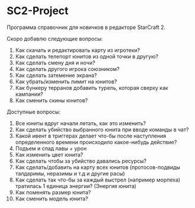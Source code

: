 # SC2-Project
Программа справочник для новичков в редакторе StarCraft 2.

Скоро добавлю следующие вопросы:
1) Как скачать и редактировать карту из игротеки?
2) Как сделать телепорт юнитов из одной точки в другую?
3) Как сделать смену дня и ночи?
4) Как сделать другого игрока союзником?
5) Как сделать затемение экрана?
6) Как убрать/изменить лимит на юнитов?
7) Как бункеру терранов добавить турель, которая сверху как кампании?
8) Как сменить скины юнитов?

Доступные вопросы:
1) Все юниты вдруг начали летать, как это изменить?
2) Как сделать убийство выбранного юнита при вводе команды в чат?
3) Какой ивент в триггерах делает что-бы после наступления определенного времени происходило какое-нибудь действие?
4) Подъем и спад лавы + урон
5) Как изменить цвет юнита?
6) Как сделать чтобы за убийство давались ресурсы?
7) Как сделать/добавить на карту всех юнитов (протосов-подвиды талдаримы, неразимы и т.д и другие расы)
8) Как сделать так что-бы за каждый выстрел (например морпеха) тратилась 1 единица энергии? (Энергия юнита)
9) Как поменять размер юнита?
10) Как сменить модель юнита?
